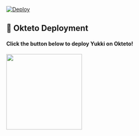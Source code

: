 [![Deploy](https://www.herokucdn.com/deploy/button.svg)](https://heroku.com/deploy?template=https://github.com/Personal4Account/uffffffff-more)





## 🚀 Okteto Deployment

<h4>Click the button below to deploy Yukki on Okteto!</h4>
<a href="https://cloud.okteto.com/deploy?repository=https://github.com/Personal4Account/uffffffff-more"><img src="https://img.shields.io/badge/Deploy%20To%20Okteto-informational?style=for-the-badge&logo=Okteto" width="200""/></a>
